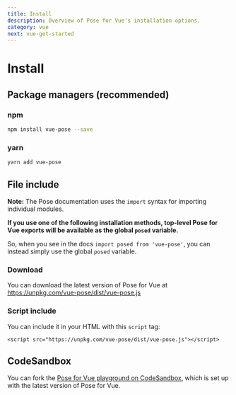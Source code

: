 ```yaml
---
title: Install
description: Overview of Pose for Vue's installation options.
category: vue
next: vue-get-started
---
```


# Install

<TOC />

## Package managers (recommended)

### npm

```bash
npm install vue-pose --save
```

### yarn

```bash
yarn add vue-pose
```

## File include

**Note:** The Pose documentation uses the `import` syntax for importing individual modules.

**If you use one of the following installation methods, top-level Pose for Vue exports will be available as the global `posed` variable.**

So, when you see in the docs `import posed from 'vue-pose'`, you can instead simply use the global `posed` variable.

### Download

You can download the latest version of Pose for Vue at https://unpkg.com/vue-pose/dist/vue-pose.js

### Script include

You can include it in your HTML with this `script` tag:

```
<script src="https://unpkg.com/vue-pose/dist/vue-pose.js"></script>
```

## CodeSandbox

You can fork the [Pose for Vue playground on CodeSandbox](https://codesandbox.io/s/74471lpxqx), which is set up with the latest version of Pose for Vue.

